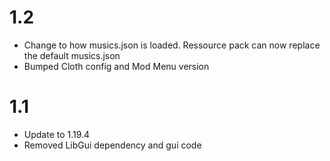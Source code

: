 # 1.2
- Change to how musics.json is loaded. Ressource pack can now replace the default musics.json
- Bumped Cloth config and Mod Menu version
# 1.1
- Update to 1.19.4
- Removed LibGui dependency and gui code